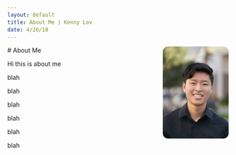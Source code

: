 ```yaml
---
layout: default
title: About Me | Kenny Lov
date: 4/26/18
---
```

<style> nav ul li:nth-child(2) { text-decoration: underline; } 
  img{
  float: right; 
  width:150px;
  height:220x; 
  border-radius: 12px;
}
</style>



<p>
<img src="linkedin pic.jpg">
</p>
# About Me


Hi this is about me

blah

blah

blah

blah

blah

blah
